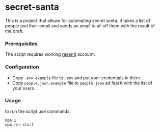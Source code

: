 # secret-santa

This is a project that allows for automating secret santa. 
It takes a list of people and their email and sends an email to all off them 
with the result of the draft. 

### Prerequisites 

The script requires working [resend](https://resend.com/) account. 

### Configuration

- Copy `.env.example` file to `.env` and put your credentials in there.
- Copy `people.json.example` file to `people.json` ad feal it with the list of your users.

### Usage

to run the script use commands: 
```
npm i 
npm run start 
```
